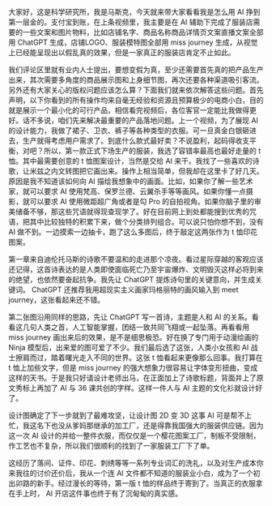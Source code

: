 大家好，这是科学研究所，我是马斯克，今天就来带大家看看我是怎么用 AI 挣到第一层金的。支付宝到账，在上条视频里，我主要是在 AI 辅助下完成了服装店需要的一些文案和图片物料，比如店铺名字、商品名称商品详情页文案直播文案全部用 ChatGPT 生成，店铺LOGO、服装模特图全部用 miss journey 生成，从视觉上已经能呈现出以假乱真的效果，但是一家真正的服装店肯定不止如此。



我们评论区里就有业内人士提出，要想变假为真，至少还需要首先真的把产品生产出来，其次需要多角度的商品展示图和上身细节图，再次还要各种渠道吸引客流。另外还有大家关心的版权问题应该怎么算？下面我们就来依次解答这些问题。首先声明，以下你看到的所有操作均来自毫无经验和资源且预算极少的电商小白，目的就是展示一个最小化的可行产品，相信看完视频后，各位客官一定能比我做得更好。话不多说，咱们先来解决最重要的产品落地问题。上一个视频，为了展现 AI 的设计能力，我做了裙子、卫衣、裤子等各种类型的衣服。可一旦真金白银砸进去，生产就得考虑用户需求了。到底什么款式最好卖？不说盈利，起码得收支平衡，对吧？所以，第一款正式下场生产的服装，我选了容错率最高也最好走量的 t 恤。其中最需要创意的 t 恤图案设计，当然是交给 AI 来干。我找了一些喜欢的诗歌，让米兹之内文转图把它画出来。操作上相当简单，但我却在这里卡了好几天。原因是我不知道该如何向 AI 描绘我想象中的画面。比如，如果你了解一些艺术家，就可以要求 AI 使用梵高、保罗兰德、云翼杀手等等画风。如果你懂一点摄影，就可以要求 AI 使用微距超广角或者是勾 Pro 的自拍视角。如果你脑子里的审美储备不够，那这些咒语就得现查现学了。好在目前网上到处都能搜到优秀的咒语，把其中比较独特的积累下来，做个分类排列组合。可以说只怕你想不到，没有 AI 做不到。一边摸索一边抽卡，跑了这么多图后，终于敲定这两张作为 t 恤印花图案。



第一章来自迪伦托马斯的诗歌不要温和的走进那个凉夜。看过星际穿越的客观应该还记得，这首诗表达的是人类即使面临死亡乃至宇宙爆炸、文明毁灭这样必将到来的绝望，也依然要奋起抗争。我先让 ChatGPT 提炼诗句里的关键意向，并生成关键词。 ChatGPT 还推荐我用超现实主义画家玛格丽特的画风输入到 meet journey，这张看起来还不错。



第二张图沿用同样的思路，先让 ChatGPT 写一首诗，主题是人和 AI 的关系。看看这几句人类之首，人工智能掌握，团结一致共同飞翔或一起坠落。再看看用 miss journey 画出来后的效果，是不是细思极恐。好在换了专门用于动漫绘画的 Ninja 模型后，出来爱的图可爱了不少。我们最后选了这张，人类小女孩和 AI 战士擦肩而过，踏着曙光走入不同的世界。这张 t 恤看起来更像那么回事。我打算在 t 恤上加些文字，但是 miss journey 的强大想象力很容易让字体变形扭曲，变成这样的天书。于是我只好请设计老师出马，在正面加上了诗歌标题，背面并上了原文秀标上再加了 AI 与 36 课共创的字样。这样一件人与 AI 主题的文化衫就设计好了。



设计图确定了下一步就到了最难攻坚，让设计图 2D 变 3D 这事 AI 可是帮不上忙，我这名下也没从爹妈那继承的加工厂，还是得靠我国强大的服装供应链。因为这一次 AI 设计的并给一整件衣服，而仅仅是一个樱花图案工厂，制板不受限制，作工艺也不复杂，所以我们很顺利的找到了一家服装工厂下了单。



这经历了落间、证件、印花、刺绣等等一系列专业词汇的洗礼，以及对生产成本你来我往的讨价还价后，我从一个连 AI 文件都不知道的服装业小白，成为了一个初出卯路的新手。经过漫长的等待，第一版 t 恤的样品终于寄到了。当真正的衣服拿在手上时， AI 开店这件事也终于有了沉甸甸的真实感。
